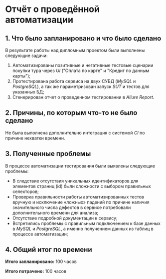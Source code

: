 # Отчёт о проведённой автоматизации

## 1. Что было запланировано и что было сделано

В результате работы над дипломным проектом были выполнены следующие задачи:

1. Автоматизированы позитивные и негативные тестовые сценарии покупки тура через _UI_
   ("Оплата по карте" и "Кредит по данным карты");
2. Протестирована работа сервиса на двух СУБД (_MySQL_ и _PostgreSQL_), а так же
   параметризован запуск _SUT_ и тестов для указанных БД;
3. Сгенерирован отчет о проведенном тестировании в _Allure Report_.

## 2. Причины, по которым что-то не было сделано

Не была выполнена дополнительно интеграция с системой _CI_ по причине нехватки времени.

## 3. Полученные проблемы

В процессе автоматизации тестирования были выявлены следующие проблемы:

- В следствие отсутствия уникальных идентификаторов для элементов страниц (id) были сложности с выбором правильных селекторов;
- Проверка правильности работы автоматизированных тестов вручную и исключение «ложных» падений по причине наличия значительного числа дефектов в сервисе потребовали дополнительного времени для анализа;
- Отсутствие подробной документации к сервису;
- Встретились проблемы с правильным подключением к базе данных в _MySQL_ и _PostgreSQL_, а именно получением данных из таблиц в процессе автоматизации;

## 4. Общий итог по времени


**Итого запланировано:** 100 часов

**Итого потрачено:** 100 часов